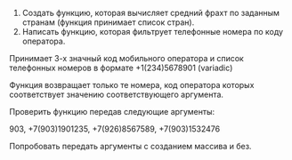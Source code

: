 1. Создать функцию, которая вычисляет средний фрахт по заданным странам (функция принимает список стран).
2. Написать функцию, которая фильтрует телефонные номера по коду оператора.

  Принимает 3-х значный код мобильного оператора и список телефонных номеров в формате +1(234)5678901 (variadic)

  Функция возвращает только те номера, код оператора которых соответствует значению соответствующего аргумента.

  Проверить функцию передав следующие аргументы:

  903, +7(903)1901235, +7(926)8567589, +7(903)1532476

  Попробовать передать аргументы с созданием массива и без.
